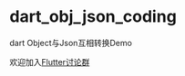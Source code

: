 # dart_obj_json_coding
dart Object与Json互相转换Demo

欢迎加入[Flutter讨论群](https://jq.qq.com/?_wv=1027&k=5easOy7:target="_blank")
